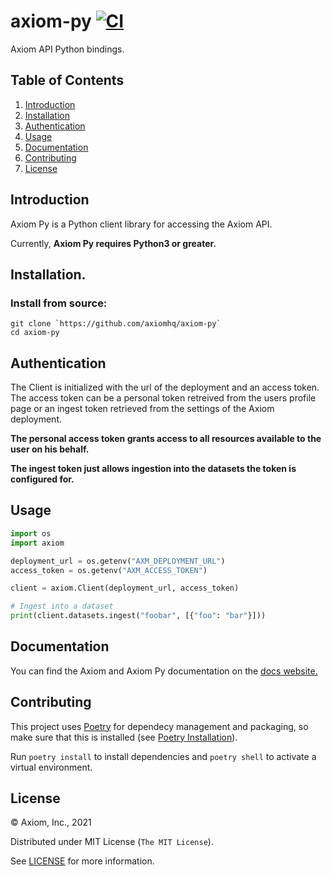 # axiom-py [![CI](https://github.com/axiomhq/axiom-py/actions/workflows/ci.yml/badge.svg)](https://github.com/axiomhq/axiom-py/actions/workflows/ci.yml)

Axiom API Python bindings.

## Table of Contents

1. [Introduction](#introduction)
1. [Installation](#installation)
1. [Authentication](#authentication)
1. [Usage](#usage)
1. [Documentation](#documentation)
1. [Contributing](#contributing)
1. [License](#license)

## Introduction

Axiom Py is a Python client library for accessing the Axiom API.

Currently, **Axiom Py requires Python3 or greater.**


## Installation.

### Install from source:

```
git clone `https://github.com/axiomhq/axiom-py`
cd axiom-py
```
## Authentication

The Client is initialized with the url of the deployment and an access token. The access token can be a personal token retreived from the users profile page or an ingest token retrieved from the settings of the Axiom deployment.

**The personal access token grants access to all resources available to the user on his behalf.**

**The ingest token just allows ingestion into the datasets the token is configured for.**

## Usage

```py
import os
import axiom

deployment_url = os.getenv("AXM_DEPLOYMENT_URL")
access_token = os.getenv("AXM_ACCESS_TOKEN")

client = axiom.Client(deployment_url, access_token)

# Ingest into a dataset
print(client.datasets.ingest("foobar", [{"foo": "bar"}]))
```

## Documentation 

You can find the Axiom and Axiom Py documentation on the [docs website.](https://docs.axiom.co/)

## Contributing

This project uses [Poetry](https://python-poetry.org) for dependecy management
and packaging, so make sure that this is installed (see [Poetry Installation](https://python-poetry.org/docs/#installation)).

Run `poetry install` to install dependencies and `poetry shell` to activate a
virtual environment.

## License

&copy; Axiom, Inc., 2021

Distributed under MIT License (`The MIT License`).

See [LICENSE](LICENSE) for more information.
